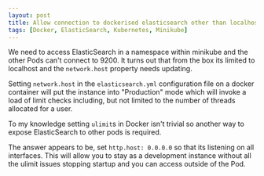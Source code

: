 ```yaml
---
layout: post
title: Allow connection to dockerised elasticsearch other than localhost
tags: [Docker, ElasticSearch, Kubernetes, Minikube]
---
```

We need to access ElasticSearch in a namespace within minikube and the other Pods can't connect to 9200. It turns out that from the box its limited to localhost and the `network.host` property needs updating.

Setting `network.host` in the `elasticsearch.yml` configuration file on a docker container will put the instance into "Production" mode which will invoke a load of limit checks including, but not limited to the number of threads allocated for a user.

To my knowledge setting `ulimit`s in Docker isn't trivial so another way to expose ElasticSearch to other pods is required.

The answer appears to be, set `http.host: 0.0.0.0` so that its listening on all interfaces. This will allow you to stay as a development instance without all the ulimit issues stopping startup and you can access outside of the Pod.
